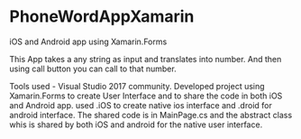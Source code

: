 # PhoneWordAppXamarin
iOS and Android app using Xamarin.Forms 

This App takes a any string as input and translates into number.
And then using call button you can call to that number.


Tools used - Visual Studio 2017 community.
Developed project using Xamarin.Forms to create User Interface and to share the code in both iOS and Android app.
used .iOS to create native ios interface and .droid for android interface.
The shared code is in MainPage.cs and the abstract class whis is shared by both iOS and android for the native user interface.
